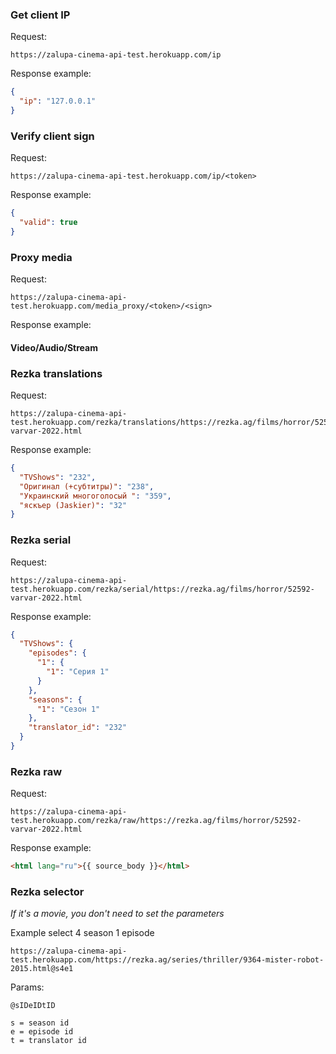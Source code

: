 ### Get client IP
Request:
```
https://zalupa-cinema-api-test.herokuapp.com/ip
```

Response example:

```json
{
  "ip": "127.0.0.1"
}
```

### Verify client sign
Request:
```
https://zalupa-cinema-api-test.herokuapp.com/ip/<token>
```

Response example:

```json
{
  "valid": true
}
```

### Proxy media
Request:
```
https://zalupa-cinema-api-test.herokuapp.com/media_proxy/<token>/<sign>
```

Response example:
#### Video/Audio/Stream

### Rezka translations
Request:
```
https://zalupa-cinema-api-test.herokuapp.com/rezka/translations/https://rezka.ag/films/horror/52592-varvar-2022.html
```

Response example:

```json
{
  "TVShows": "232",
  "Оригинал (+субтитры)": "238",
  "Украинский многоголосый ": "359",
  "яскъер (Jaskier)": "32"
}
```

### Rezka serial
Request:
```
https://zalupa-cinema-api-test.herokuapp.com/rezka/serial/https://rezka.ag/films/horror/52592-varvar-2022.html
```

Response example:

```json
{
  "TVShows": {
    "episodes": {
      "1": {
        "1": "Серия 1"
      }
    },
    "seasons": {
      "1": "Сезон 1"
    },
    "translator_id": "232"
  }
}
```

### Rezka raw
Request:
```
https://zalupa-cinema-api-test.herokuapp.com/rezka/raw/https://rezka.ag/films/horror/52592-varvar-2022.html
```

Response example:

```html
<html lang="ru">{{ source_body }}</html>
```

### Rezka selector

*If it's a movie, you don't need to set the parameters*

Example select 4 season 1 episode
```
https://zalupa-cinema-api-test.herokuapp.com/https://rezka.ag/series/thriller/9364-mister-robot-2015.html@s4e1
```

Params:
```
@sIDeIDtID

s = season id
e = episode id
t = translator id
```